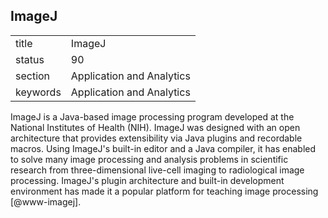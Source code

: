 ## ImageJ


|          |                           |
| -------- | ------------------------- |
| title    | ImageJ                    | 
| status   | 90                        |
| section  | Application and Analytics |
| keywords | Application and Analytics |



ImageJ is a Java-based image processing program developed at the
National Institutes of Health (NIH). ImageJ was designed with an open
architecture that provides extensibility via Java plugins and
recordable macros.  Using ImageJ's built-in editor and a Java
compiler, it has enabled to solve many image processing and analysis
problems in scientific research from three-dimensional live-cell
imaging to radiological image processing.  ImageJ's plugin
architecture and built-in development environment has made it a
popular platform for teaching image processing [@www-imagej].

